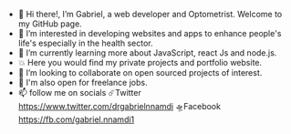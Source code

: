 - 👋 Hi there!, I’m Gabriel, a web developer and Optometrist. Welcome to my GitHub page.
- 👀 I’m interested in developing websites and apps to enhance people's life's especially in the health sector.
- 🌱 I’m currently learning more about JavaScript, react Js and node.js.
- 💥 Here you would find my private projects and portfolio website.
- 💞️ I’m looking to collaborate on open sourced projects of interest.
- 💯 I'm also open for freelance jobs.
- 📫 follow me on socials
      ☄️Twitter https://www.twitter.com/drgabrielnnamdi
      🛸Facebook https://fb.com/gabriel.nnamdi1

<!---
DrGabrielCodes/DrGabrielCodes is a ✨ special ✨ repository because its `README.md` (this file) appears on your GitHub profile.
You can click the Preview link to take a look at your changes.
--->
